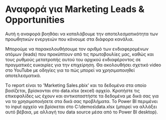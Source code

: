 # Αναφορά για Marketing Leads & Opportunities

Αυτή η αναφορά βοηθάει να καταλάβουμε την αποτελεσματικότητα των προωθητικών ενεργειών που κάνουμε στα διάφορα κανάλια.

Μπορούμε να παρακολουθήσουμε τον αριθμό των ενδιαφερομένων ατόμων (leads) που προκύπτουν από τις πρωτοβουλίες μας, καθώς και τους ρυθμούς μετατροπής αυτού του αρχικού ενδιαφέροντος σε πραγματικές ευκαιρίες για την επιχείρηση. Θα ακολουθήσει σχετικό video στο YouTube με οδηγίες για το πώς μπορεί να χρησιμοποιηθεί αποτελεσματικά.

Τo report είναι το 'Marketing Sales.pbix' και τα δεδομένα στα οποίο βασίζεται, βρίσκονται στο data.xlsx (excel) αρχείο. Κρατήστε τις επικεφαλίδες ως έχουν και αντικαταστήστε τα δεδομένα με δικά σας για να το χρησιμοποιήσετε στα δικά σας προβλήματα. To Power BI περιμένει το input αρχείο να βρίσκεται στο C:\demos\data.xlsx (μπορεί να αλλάξει αυτό βέβαια, με αλλαγή του data source μέσα από το Power BI desktop).
